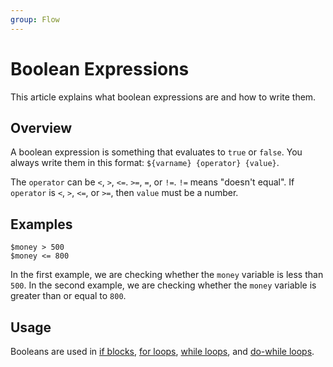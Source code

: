 ```yaml
---
group: Flow
---
```


# Boolean Expressions
This article explains what boolean expressions are and how to write them.

## Overview
A boolean expression is something that evaluates to `true` or `false`. You always write them in this format: `${varname} {operator} {value}`.

The `operator` can be `<`, `>`, `<=`. `>=`, `=`, or `!=`. `!=` means "doesn't equal".
If `operator` is `<`, `>`, `<=`, or `>=`, then `value` must be a number.

## Examples
```
$money > 500
$money <= 800
```

In the first example, we are checking whether the `money` variable is less than `500`.
In the second example, we are checking whether the `money` variable is greater than or equal to `800`.

## Usage
Booleans are used in [if blocks](if-blocks), [for loops](for-loops), [while loops](while-loops), and [do-while loops](while-loops).
